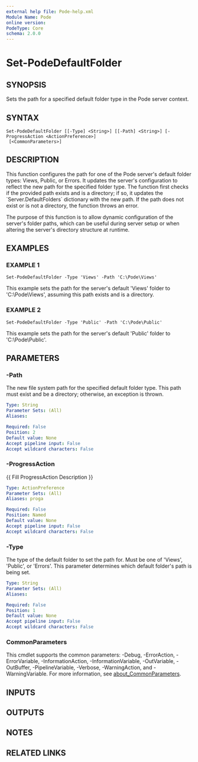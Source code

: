 ```yaml
---
external help file: Pode-help.xml
Module Name: Pode
online version:
PodeType: Core
schema: 2.0.0
---
```


# Set-PodeDefaultFolder

## SYNOPSIS
Sets the path for a specified default folder type in the Pode server context.

## SYNTAX

```
Set-PodeDefaultFolder [[-Type] <String>] [[-Path] <String>] [-ProgressAction <ActionPreference>]
 [<CommonParameters>]
```

## DESCRIPTION
This function configures the path for one of the Pode server's default folder types: Views, Public, or Errors.
It updates the server's configuration to reflect the new path for the specified folder type.
The function first checks if the provided path exists and is a directory;
if so, it updates the \`Server.DefaultFolders\` dictionary with the new path.
If the path does not exist or is not a directory, the function throws an error.

The purpose of this function is to allow dynamic configuration of the server's folder paths, which can be useful during server setup or when altering the server's directory structure at runtime.

## EXAMPLES

### EXAMPLE 1
```
Set-PodeDefaultFolder -Type 'Views' -Path 'C:\Pode\Views'
```

This example sets the path for the server's default 'Views' folder to 'C:\Pode\Views', assuming this path exists and is a directory.

### EXAMPLE 2
```
Set-PodeDefaultFolder -Type 'Public' -Path 'C:\Pode\Public'
```

This example sets the path for the server's default 'Public' folder to 'C:\Pode\Public'.

## PARAMETERS

### -Path
The new file system path for the specified default folder type.
This path must exist and be a directory; otherwise, an exception is thrown.

```yaml
Type: String
Parameter Sets: (All)
Aliases:

Required: False
Position: 2
Default value: None
Accept pipeline input: False
Accept wildcard characters: False
```

### -ProgressAction
{{ Fill ProgressAction Description }}

```yaml
Type: ActionPreference
Parameter Sets: (All)
Aliases: proga

Required: False
Position: Named
Default value: None
Accept pipeline input: False
Accept wildcard characters: False
```

### -Type
The type of the default folder to set the path for.
Must be one of 'Views', 'Public', or 'Errors'.
This parameter determines which default folder's path is being set.

```yaml
Type: String
Parameter Sets: (All)
Aliases:

Required: False
Position: 1
Default value: None
Accept pipeline input: False
Accept wildcard characters: False
```

### CommonParameters
This cmdlet supports the common parameters: -Debug, -ErrorAction, -ErrorVariable, -InformationAction, -InformationVariable, -OutVariable, -OutBuffer, -PipelineVariable, -Verbose, -WarningAction, and -WarningVariable. For more information, see [about_CommonParameters](http://go.microsoft.com/fwlink/?LinkID=113216).

## INPUTS

## OUTPUTS

## NOTES

## RELATED LINKS
